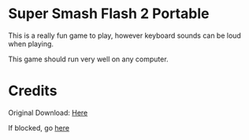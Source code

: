 # Super Smash Flash 2 Portable

This is a really fun game to play, however keyboard sounds can be loud when playing.

This game should run very well on any computer.

# Credits
Original Download: [Here](https://www.supersmashflash.com/play/ssf2/downloads/)

If blocked, go [here](https://docs.google.com/file/d/0B7iLszhBEuNaQUFiMWVmb2hSdEU/edit?resourcekey=0-jmbrRtahslBlTYw6Iebnuw)

